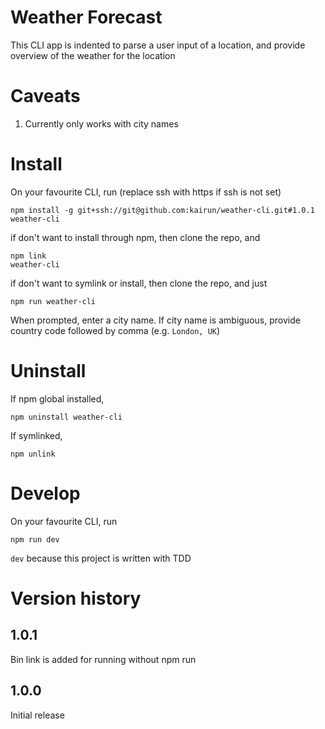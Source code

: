 # Weather Forecast
This CLI app is indented to parse a user input of a location, and provide overview of the weather for the location

# Caveats
1. Currently only works with city names

# Install
On your favourite CLI, run (replace ssh with https if ssh is not set)
```
npm install -g git+ssh://git@github.com:kairun/weather-cli.git#1.0.1
weather-cli
```

if don't want to install through npm, then clone the repo, and
```
npm link
weather-cli
```

if don't want to symlink or install, then clone the repo, and just
```
npm run weather-cli
```

When prompted, enter a city name. If city name is ambiguous, provide country code followed by comma (e.g. `London, UK`)

# Uninstall
If npm global installed,
```
npm uninstall weather-cli
```

If symlinked,
```
npm unlink
```

# Develop
On your favourite CLI, run
```
npm run dev
```

`dev` because this project is written with TDD

# Version history
## 1.0.1
Bin link is added for running without npm run

## 1.0.0
Initial release
